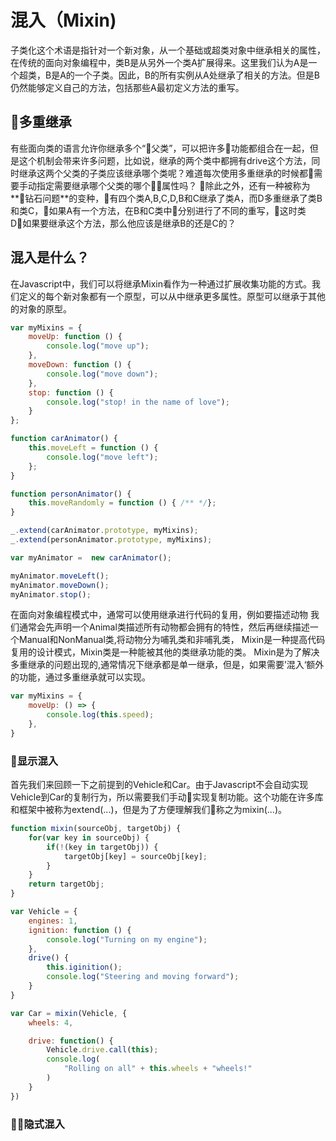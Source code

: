 # 混入（Mixin)
子类化这个术语是指针对一个新对象，从一个基础或超类对象中继承相关的属性，在传统的面向对象编程中，类B是从另外一个类A扩展得来。这里我们认为A是一个超类，B是A的一个子类。因此，B的所有实例从A处继承了相关的方法。但是B仍然能够定义自己的方法，包括那些A最初定义方法的重写。
## 多重继承
有些面向类的语言允许你继承多个“父类”，可以把许多功能都组合在一起，但是这个机制会带来许多问题，比如说，继承的两个类中都拥有drive这个方法，同时继承这两个父类的子类应该继承哪个类呢？难道每次使用多重继承的时候都需要手动指定需要继承哪个父类的哪个属性吗？
除此之外，还有一种被称为**钻石问题**的变种，有四个类A,B,C,D,B和C继承了类A，而D多重继承了类B和类C，如果A有一个方法，在B和C类中分别进行了不同的重写，这时类D如果要继承这个方法，那么他应该是继承B的还是C的？
## 混入是什么？
在Javascript中，我们可以将继承Mixin看作为一种通过扩展收集功能的方式。我们定义的每个新对象都有一个原型，可以从中继承更多属性。原型可以继承于其他的对象的原型。
``` js
var myMixins = {
    moveUp: function () {
        console.log("move up");
    },
    moveDown: function () {
        console.log("move down");
    },
    stop: function () {
        console.log("stop! in the name of love");
    }
};

function carAnimator() {
    this.moveLeft = function () {
        console.log("move left");
    };
}

function personAnimator() {
    this.moveRandomly = function () { /** */};
}

_.extend(carAnimator.prototype, myMixins);
_.extend(personAnimator.prototype, myMixins);

var myAnimator =  new carAnimator();

myAnimator.moveLeft();
myAnimator.moveDown();
myAnimator.stop();

```
在面向对象编程模式中，通常可以使用继承进行代码的复用，例如要描述动物
我们通常会先声明一个Animal类描述所有动物都会拥有的特性，然后再继续描述一个Manual和NonManual类,将动物分为哺乳类和非哺乳类，
Mixin是一种提高代码复用的设计模式，Mixin类是一种能被其他的类继承功能的类。
Mixin是为了解决多重继承的问题出现的,通常情况下继承都是单一继承，但是，如果需要’混入‘额外的功能，通过多重继承就可以实现。
``` javascript
var myMixins = {
    moveUp: () => {
        console.log(this.speed);
    },
}
```

### 显示混入
首先我们来回顾一下之前提到的Vehicle和Car。由于Javascript不会自动实现Vehicle到Car的复制行为，所以需要我们手动实现复制功能。这个功能在许多库和框架中被称为extend(...)，但是为了方便理解我们称之为mixin(...)。
``` js
function mixin(sourceObj, targetObj) {
    for(var key in sourceObj) {
        if(!(key in targetObj)) {
            targetObj[key] = sourceObj[key];
        }
    }
    return targetObj;
}

var Vehicle = {
    engines: 1,
    ignition: function () {
        console.log("Turning on my engine");
    },
    drive() {
        this.iginition();
        console.log("Steering and moving forward");
    }
}

var Car = mixin(Vehicle, {
    wheels: 4,

    drive: function() {
        Vehicle.drive.call(this);
        console.log(
            "Rolling on all" + this.wheels + "wheels!"
        )
    }
})
``` 
### 隐式混入
